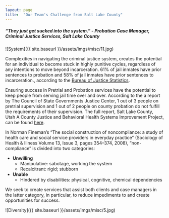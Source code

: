 ```yaml
---
layout: page
title:  "Our Team's Challenge from Salt Lake County"
---
```


##### *“They just get sucked into the system.” - Probation Case Manager, Criminal Justice Services, Salt Lake County*

![System]({{ site.baseurl }}/assets/imgs/misc/11.jpg)

Complexities in navigating the criminal justice system, creates the potential for an individual to become stuck in highly punitive cycles, regardless of any intentions to move beyond incarceration. 61% of jail inmates have prior sentences to probation and 58% of jail inmates have prior sentences to incarceration., according to the [Bureau of Justice Statistics](http://www.bjs.gov/index.cfm?ty=dcdetail&iid=274).

Ensuring success in Pretrial and Probation services have the potential to keep people from serving jail time over and over. According to the a report by The Council of State Governments Justice Center, 1 out of 3 people on pretrial supervision and 1 out of 2 people on county probation do not fulfill the requirements of their supervision. 
The full report, Salt Lake County, Utah A County Justice and Behavioral Health Systems Improvement Project, can be found [here](https://csgjusticecenter.org/wp-content/uploads/2015/09/SaltLakeCountyReport.pdf).

In Norman Fineman’s “The social construction of noncompliance: a study of health care and social service providers in everyday practice” (Sociology of Health & Illness Volume 13, Issue 3, pages 354–374, 2008), “non-compliance” is divided into two categories:

- **Unwilling** 
	- Manipulative: sabotage, working the system
	- Recalcitrant: rigid; stubborn
- **Unable**
	- Hindered by disabilities: physical, cognitive, chemical dependencies

We seek to create services that assist both clients and case managers in the latter category, in particular, to reduce impediments to and create opportunities for success.

![Diversity]({{ site.baseurl }}/assets/imgs/misc/5.jpg)